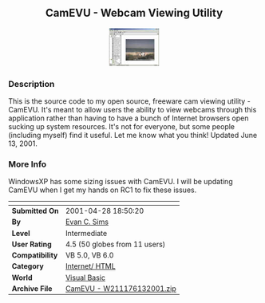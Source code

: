 ﻿<div align="center">

## CamEVU \- Webcam Viewing Utility

<img src="PIC2001613189156891.jpg">
</div>

### Description

This is the source code to my open source, freeware cam viewing utility - CamEVU. It's meant to allow users the ability to view webcams through this application rather than having to have a bunch of Internet browsers open sucking up system resources. It's not for everyone, but some people (including myself) find it useful. Let me know what you think! Updated June 13, 2001.
 
### More Info
 
WindowsXP has some sizing issues with CamEVU. I will be updating CamEVU when I get my hands on RC1 to fix these issues.


<span>             |<span>
---                |---
**Submitted On**   |2001-04-28 18:50:20
**By**             |[Evan C\. Sims](https://github.com/Planet-Source-Code/PSCIndex/blob/master/ByAuthor/evan-c-sims.md)
**Level**          |Intermediate
**User Rating**    |4.5 (50 globes from 11 users)
**Compatibility**  |VB 5\.0, VB 6\.0
**Category**       |[Internet/ HTML](https://github.com/Planet-Source-Code/PSCIndex/blob/master/ByCategory/internet-html__1-34.md)
**World**          |[Visual Basic](https://github.com/Planet-Source-Code/PSCIndex/blob/master/ByWorld/visual-basic.md)
**Archive File**   |[CamEVU \- W211176132001\.zip](https://github.com/Planet-Source-Code/evan-c-sims-camevu-webcam-viewing-utility__1-24065/archive/master.zip)








